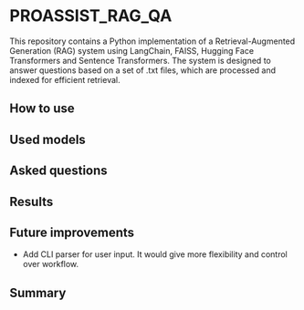 # PROASSIST_RAG_QA

This repository contains a Python implementation of a Retrieval-Augmented Generation (RAG) system using LangChain, FAISS, Hugging Face Transformers and Sentence Transformers. The system is designed to answer questions based on a set of .txt files, which are processed and indexed for efficient retrieval.

## How to use

## Used models

## Asked questions

## Results

## Future improvements
- Add CLI parser for user input. It would give more flexibility and control over workflow.

## Summary